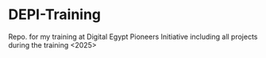 # DEPI-Training
Repo. for my training at Digital Egypt Pioneers Initiative including all projects during the training &lt;2025>
